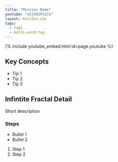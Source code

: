 ```yaml
---
title: "Mission Name"
youtube: "vSjX02FIZCk"
layout: mission-vue
tags:
  - tag1
  - multi-word-tag
---
```


{% include youtube_embed.html id=page.youtube %}

## Key Concepts

* Tip 1
* Tip 2
* Tip 3

## Infintite Fractal Detail

Short description

### Steps

* Bullet 1
* Bullet 2

1. Step 1
2. Step 2
